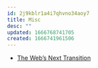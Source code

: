 ```yaml
---
id: 2j9kblr1a4i7qhvno34aoy7
title: Misc
desc: ""
updated: 1666768741705
created: 1666741961506
---
```


- [The Web’s Next Transition](https://www.epicweb.dev/the-webs-next-transition)
